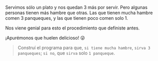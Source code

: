 <gs-attire attire-url="https://raw.githubusercontent.com/MumukiProject/mumuki-guia-gobstones-practica-procedimientos-con-parametros-kids/master/assets/attires/config_1551468395439.json"></gs-attire>
  
<gs-toolbox toolbox-url="https://raw.githubusercontent.com/MumukiProject/mumuki-guia-gobstones-practica-procedimientos-con-parametros-kids/master/assets/toolbox_1551466079639.xml"></gs-toolbox>

Servimos sólo un plato y nos quedan 3 más por servir. Pero algunas personas tienen más hambre que otras. Las que tienen mucha hambre comen 3 panqueques, y las que tienen poco comen solo 1. 

Nos viene genial para esto el procedimiento que definiste antes. 

¡Apurémonos que huelen delicioso! :stuck_out_tongue_winking_eye: 

> Construí el programa para que, `si tiene mucha hambre`, `sirva 3 panqueques`; `si no`, que `sirva` solo `1 panqueque`.
